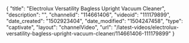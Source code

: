 {
    "title": "Electrolux Versatility Bagless Upright Vacuum Cleaner",
    "description": "",
    "channelid": "114661406",
    "videoid": "111179899",
    "date_created": "1502923404",
    "date_modified": "1504247458",
    "type": "captivate",
    "layout": "channelVideo",
    "url": "\/latest-videos\/electrolux-versatility-bagless-upright-vacuum-cleaner\/114661406-111179899"
}